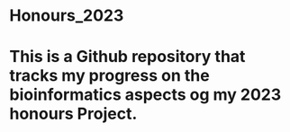 # Honours_2023
# This is a Github repository that tracks my progress on the bioinformatics aspects og my 2023 honours Project.
